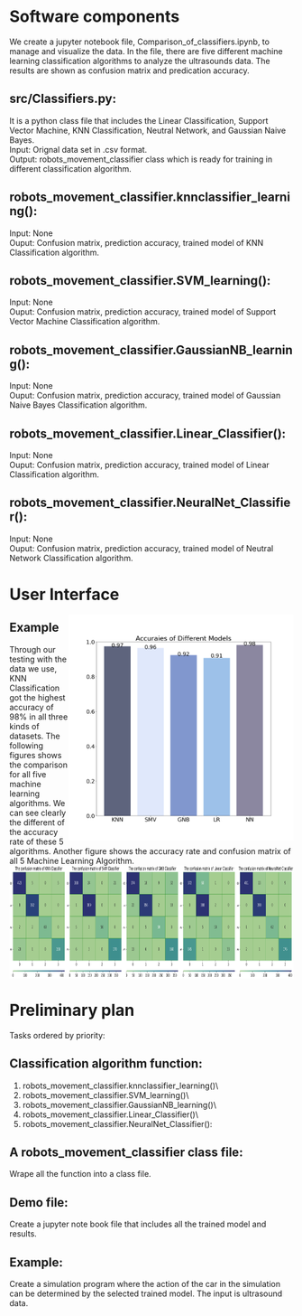 # Software components
We create a jupyter notebook file, Comparison_of_classifiers.ipynb, to manage and visualize the data. In the file, there are five different machine learning classification algorithms to analyze the ultrasounds data. The results are shown as confusion matrix and predication accuracy.
## src/Classifiers.py:
It is a python class file that includes the Linear Classification, Support Vector Machine, KNN Classification, Neutral Network, and Gaussian Naive Bayes.\
Input: Orignal data set in .csv format.\
Output: robots_movement_classifier class which is ready for training in different classification algorithm.
## robots_movement_classifier.knnclassifier_learning():
Input: None\
Ouput: Confusion matrix, prediction accuracy, trained model of KNN Classification algorithm.
## robots_movement_classifier.SVM_learning():
Input: None\
Ouput: Confusion matrix, prediction accuracy, trained model of Support Vector Machine Classification algorithm.
## robots_movement_classifier.GaussianNB_learning():
Input: None\
Ouput: Confusion matrix, prediction accuracy, trained model of Gaussian Naive Bayes Classification algorithm.
## robots_movement_classifier.Linear_Classifier():
Input: None\
Ouput: Confusion matrix, prediction accuracy, trained model of Linear Classification algorithm.
## robots_movement_classifier.NeuralNet_Classifier():
Input: None\
Ouput: Confusion matrix, prediction accuracy, trained model of Neutral Network Classification algorithm.
# User Interface
<img src="img/MLComparison.png" height="400" width="400" align=right></img>
## Example
Through our testing with the data we use, KNN Classification got the highest accuracy of 98% in all three kinds of datasets. The following figures shows the comparison for all five machine learning algorithms. We can see clearly the different of the accuracy rate of these 5 algorithms. Another figure shows the accuracy rate and confusion matrix of all 5 Machine Learning Algorithm.
<img src="img/5MLConfusionMX.png" height="200" width="1000" align=center></img>

# Preliminary plan
Tasks ordered by priority:
## Classification algorithm function:
1. robots_movement_classifier.knnclassifier_learning()\
2. robots_movement_classifier.SVM_learning()\
3. robots_movement_classifier.GaussianNB_learning()\
4. robots_movement_classifier.Linear_Classifier()\
5. robots_movement_classifier.NeuralNet_Classifier():
## A robots_movement_classifier class file:
Wrape all the function into a class file.
## Demo file:
Create a jupyter note book file that includes all the trained model and results.
## Example:
Create a simulation program where the action of the car in the simulation can be determined by the selected trained model.
The input is ultrasound data.
